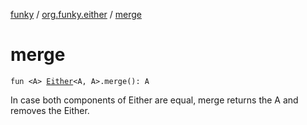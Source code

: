 [funky](../index.md) / [org.funky.either](index.md) / [merge](.)

# merge

`fun <A> `[`Either`](-either/index.md)`<A, A>.merge(): A`

In case both components of Either are equal, merge returns the A and removes the Either.

